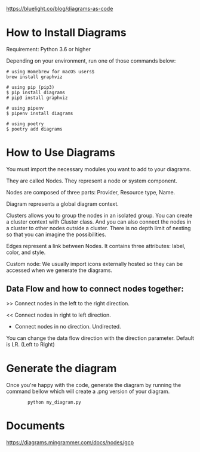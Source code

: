 https://bluelight.co/blog/diagrams-as-code

# How to Install Diagrams
Requirement: Python 3.6 or higher

Depending on your environment, run one of those commands below:
  
    # using Homebrew for macOS users$
    brew install graphviz

    # using pip (pip3)
    $ pip install diagrams
    # pip3 install graphviz 

    # using pipenv
    $ pipenv install diagrams

    # using poetry
    $ poetry add diagrams

# How to Use Diagrams
You must import the necessary modules you want to add to your diagrams. 

They are called Nodes. They represent a node or system component. 

Nodes are composed of three parts: Provider, Resource type, Name.

Diagram represents a global diagram context.

Clusters allows you to group the nodes in an isolated group. You can create a cluster context with Cluster class. And you can also connect the nodes in a cluster to other nodes outside a cluster. There is no depth limit of nesting so that you can imagine the possibilities.

Edges represent a link between Nodes. It contains three attributes: label, color, and style.

Custom node: We usually import icons externally hosted so they can be accessed when we generate the diagrams.

## Data Flow and how to connect nodes together:

‍>> Connect nodes in the left to the right direction.

<< Connect nodes in right to left direction.

- Connect nodes in no direction. Undirected.

You can change the data flow direction with the direction parameter. Default is LR. (Left to Right)

# Generate the diagram

Once you're happy with the code, generate the diagram by running the command bellow which will create a .png version of your diagram.

            python my_diagram.py


# Documents
https://diagrams.mingrammer.com/docs/nodes/gcp 